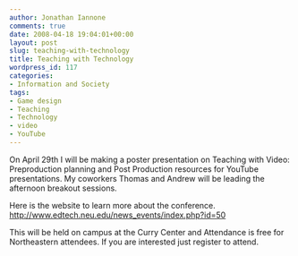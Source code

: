 ```yaml
---
author: Jonathan Iannone
comments: true
date: 2008-04-18 19:04:01+00:00
layout: post
slug: teaching-with-technology
title: Teaching with Technology
wordpress_id: 117
categories:
- Information and Society
tags:
- Game design
- Teaching
- Technology
- video
- YouTube
---
```


On April 29th I will be making a poster presentation on Teaching with Video: Preproduction planning and Post Production resources for YouTube presentations. My coworkers Thomas and Andrew will be leading the afternoon breakout sessions.

Here is the website to learn more about the conference. http://www.edtech.neu.edu/news_events/index.php?id=50

This will be held on campus at the Curry Center and Attendance is free for Northeastern attendees. If you are interested just register to attend.

